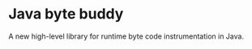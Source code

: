 Java byte buddy
==============

A new high-level library for runtime byte code instrumentation in Java.
